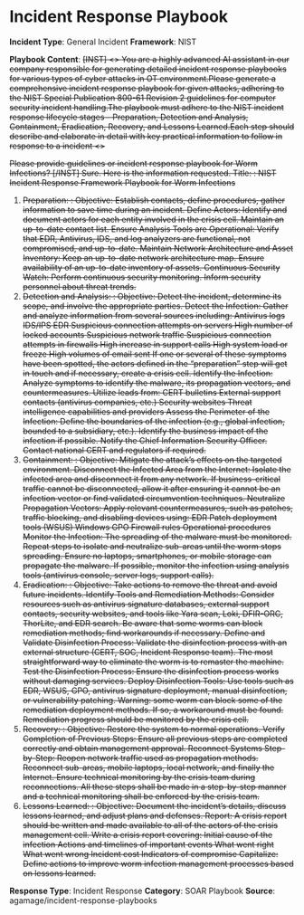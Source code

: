 # Incident Response Playbook

**Incident Type**: General Incident
**Framework**: NIST

**Playbook Content**:
<s>[INST] <<SYS>>
You are a highly advanced AI assistant in our company responsible for generating detailed incident response playbooks for various types of cyber attacks in OT environment.Please generate a comprehensive incident response playbook for given attacks, adhering to the NIST Special Publication 800-61 Revision 2 guidelines for computer security incident handling.The playbook must adhere to the NIST incident response lifecycle stages - Preparation, Detection and Analysis, Containment, Eradication, Recovery, and Lessons Learned.Each step should describe and elaborate in detail with key practical information to follow in response to a incident
<</SYS>>

Please provide guidelines or incident response playbook for Worm Infections? [/INST] Sure. Here is the information requested.
Title: : NIST Incident Response Framework Playbook for Worm Infections
1. Preparation: : Objective: Establish contacts, define procedures, gather information to save time during an incident.
Define Actors:
Identify and document actors for each entity involved in the crisis cell.
Maintain an up-to-date contact list.
Ensure Analysis Tools are Operational:
Verify that EDR, Antivirus, IDS, and log analyzers are functional, not compromised, and up-to-date.
Maintain Network Architecture and Asset Inventory:
Keep an up-to-date network architecture map.
Ensure availability of an up-to-date inventory of assets.
Continuous Security Watch:
Perform continuous security monitoring.
Inform security personnel about threat trends.
2. Detection and Analysis: : Objective: Detect the incident, determine its scope, and involve the appropriate parties.
Detect the Infection:
Gather and analyze information from several sources including:
Antivirus logs
IDS/IPS
EDR
Suspicious connection attempts on servers
High number of locked accounts
Suspicious network traffic
Suspicious connection attempts in firewalls
High increase in support calls
High system load or freeze
High volumes of email sent
If one or several of these symptoms have been spotted, the actors defined in the “preparation” step will get in touch and if necessary, create a crisis cell.
Identify the Infection:
Analyze symptoms to identify the malware, its propagation vectors, and countermeasures.
Utilize leads from:
CERT bulletins
External support contacts (antivirus companies, etc.)
Security websites
Threat intelligence capabilities and providers
Assess the Perimeter of the Infection:
Define the boundaries of the infection (e.g., global infection, bounded to a subsidiary, etc.).
Identify the business impact of the infection if possible.
Notify the Chief Information Security Officer.
Contact national CERT and regulators if required.
3. Containment: : Objective: Mitigate the attack’s effects on the targeted environment.
Disconnect the Infected Area from the Internet:
Isolate the infected area and disconnect it from any network.
If business-critical traffic cannot be disconnected, allow it after ensuring it cannot be an infection vector or find validated circumvention techniques.
Neutralize Propagation Vectors:
Apply relevant countermeasures, such as patches, traffic blocking, and disabling devices using:
EDR
Patch deployment tools (WSUS)
Windows GPO
Firewall rules
Operational procedures
Monitor the Infection: The spreading of the malware must be monitored.
Repeat steps to isolate and neutralize sub-areas until the worm stops spreading.
Ensure no laptops, smartphones, or mobile storage can propagate the malware.
If possible, monitor the infection using analysis tools (antivirus console, server logs, support calls).
4. Eradication: : Objective: Take actions to remove the threat and avoid future incidents.
Identify Tools and Remediation Methods:
Consider resources such as antivirus signature databases, external support contacts, security websites, and tools like Yara scan, Loki, DFIR-ORC, ThorLite, and EDR search.
Be aware that some worms can block remediation methods; find workarounds if necessary.
Define and Validate Disinfection Process:
Validate the disinfection process with an external structure (CERT, SOC, Incident Response team).
The most straightforward way to eliminate the worm is to remaster the machine.
Test the Disinfection Process:
Ensure the disinfection process works without damaging services.
Deploy Disinfection Tools:
Use tools such as EDR, WSUS, GPO, antivirus signature deployment, manual disinfection, or vulnerability patching.
Warning: some worm can block some of the remediation deployment methods. If so, a workaround must be found. Remediation progress should be monitored by the crisis cell.
5. Recovery: : Objective: Restore the system to normal operations.
Verify Completion of Previous Steps:
Ensure all previous steps are completed correctly and obtain management approval.
Reconnect Systems Step-by-Step:
Reopen network traffic used as propagation methods.
Reconnect sub-areas, mobile laptops, local network, and finally the Internet.
Ensure technical monitoring by the crisis team during reconnections.
All these steps shall be made in a step-by-step manner and a technical monitoring shall be enforced by the crisis team.
6. Lessons Learned: : Objective: Document the incident’s details, discuss lessons learned, and adjust plans and defenses.
Report: A crisis report should be written and made available to all of the actors of the crisis management cell.
Write a crisis report covering:
Initial cause of the infection
Actions and timelines of important events
What went right
What went wrong
Incident cost
Indicators of compromise
Capitalize:
Define actions to improve worm infection management processes based on lessons learned.</s>



**Response Type**: Incident Response
**Category**: SOAR Playbook
**Source**: agamage/incident-response-playbooks
